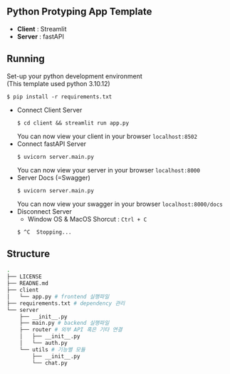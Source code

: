 ## Python Protyping App Template

- **Client** : Streamlit
- **Server** : fastAPI

## Running

Set-up your python development environment  
(This template used python 3.10.12)
```
$ pip install -r requirements.txt
```
- Connect Client Server
    ```
    $ cd client && streamlit run app.py
    ```
    You can now view your client in your browser `localhost:8502`
- Connect fastAPI Server
    ```
    $ uvicorn server.main.py
    ```
    You can now view your server in your browser `localhost:8000`
- Server Docs (=Swagger)
    ```
    $ uvicorn server.main.py
    ```
    You can now view your swagger in your browser `localhost:8000/docs`
- Disconnect Server
    - Window OS & MacOS Shorcut : `Ctrl + C`
    ```
    $ ^C  Stopping...
    ```

## Structure

```bash
.
├── LICENSE
├── READNE.md
├── client
│   └── app.py # frontend 실행파일
├── requirements.txt # dependency 관리
└── server
    ├── __init__.py
    ├── main.py # backend 실행파일
    ├── router # 외부 API 혹은 기타 연결
    │   ├── __init__.py
    │   └── auth.py
    └── utils # 기능별 모듈
        ├── __init__.py
        └── chat.py
```

